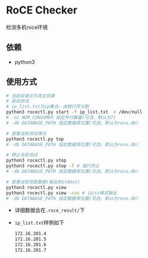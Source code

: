# RoCE Checker

检测多机roce环境

## 依赖

*   python3

## 使用方式

```bash
# 当前目录应为库主目录
# 启动测试
# ip_list.txt为ip集合，由换行符分割
python3 rocectl.py start -f ip_list.txt  > /dev/null
# -nc NUM_CONSUMER 指定并行数量(可选，默认为7)
# -db DATABASE_PATH 指定数据库位置(可选，默认为roce.db)

# 查看当前测试情况
python3 rocectl.py top
# -db DATABASE_PATH 指定数据库位置(可选，默认为roce.db)

# 停止当前测试
python3 rocectl.py stop
python3 rocectl.py stop -f # 强行终止
# -db DATABASE_PATH 指定数据库位置(可选，默认为roce.db)

# 查看当前性能数据(输出到stdout)
python3 rocectl.py view
python3 rocectl.py view -csv # 以csv格式输出
# -db DATABASE_PATH 指定数据库位置(可选，默认为roce.db)
```

*   详细数据会在```.roce_result/```下

*   ```ip_list.txt```样例如下

    ```bash
    172.16.201.4
    172.16.201.5
    172.16.201.6
    172.16.201.7
    ```
